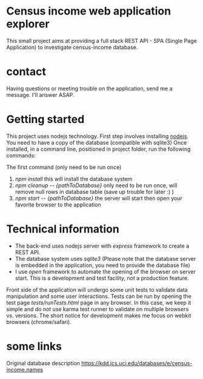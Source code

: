 # Census income web application explorer

This small project aims at providing a full stack REST API - SPA (Single Page
Application) to investigate census-income database.

# contact
Having questions or meeting trouble on the application, send me a message. I'll
answer ASAP.

# Getting started
This project uses nodejs technology. First step involves installing [nodejs](https://nodejs.org/en/download/).
You need to have a copy of the database (compatible with sqlite3)
Once installed, in a command line, positioned in project folder, run the following commands:

The first command (only need to be run once)

1. *npm install* this will install the database system
1. *npm cleanup -- {pathToDatabase}* only need to be run once, will remove null rows in database table (save up trouble for later :) )
1. *npm start -- {pathToDatabase}* the server will start then open your favorite browser to the application

# Technical information
* The back-end uses nodejs server with *express* framework to create a REST API.
* The database system uses *sqlite3* (Please note that the database server is embedded in the application, you need to provide the database file)
* I use *open* framework to automate the opening of the browser on server start. This is a development and test facility, not a production feature.

Front side of the application will undergo some unit tests to validate data manipulation and some user interactions. Tests can be run by opening the test page *tests/runTests.html* page in any browser.
In this case, we keep it simple and do not use karma test runner to validate on multiple browsers vs. versions. The short notice for development makes me focus on webkit browsers (chrome/safari).

# some links
Original database description https://kdd.ics.uci.edu/databases/e/census-income.names
